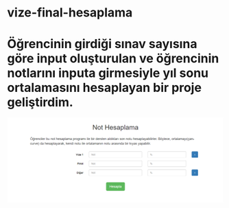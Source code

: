 # vize-final-hesaplama
# Öğrencinin girdiği sınav sayısına göre input oluşturulan ve öğrencinin notlarını inputa girmesiyle yıl sonu ortalamasını hesaplayan bir proje geliştirdim.

![vize](vize.PNG)
